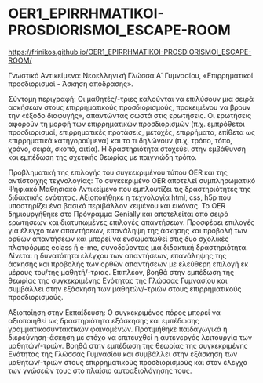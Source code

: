 # OER1_EPIRRHMATIKOI-PROSDIORISMOI_ESCAPE-ROOM

https://frinikos.github.io/OER1_EPIRRHMATIKOI-PROSDIORISMOI_ESCAPE-ROOM/

Γνωστικό Αντικείμενο: Νεοελληνική Γλώσσα Α΄ Γυμνασίου, «Επιρρηματικοί προσδιορισμοί - Άσκηση απόδρασης».

Σύντομη περιγραφή: Οι μαθητές/-τριες καλούνται να επιλύσουν μια σειρά ασκήσεων στους επιρρηματικούς προσδιορισμούς, προκειμένου να βρουν την «έξοδο διαφυγής», απαντώντας σωστά στις ερωτήσεις. Οι ερωτήσεις αφορούν τη μορφή των επιρρηματικών προσδιορισμών (π.χ. εμπρόθετοι προσδιορισμοί, επιρρηματικές προτάσεις, μετοχές, επιρρήματα, επίθετα ως επιρρηματικά κατηγορούμενα) και το τι δηλώνουν (π.χ. τρόπο, τόπο, χρόνο, σειρά, σκοπό, αιτία). Η δραστηριότητα στοχεύει στην εμβάθυνση και εμπέδωση της σχετικής θεωρίας με παιγνιώδη τρόπο.

Προβληματική της επιλογής του συγκεκριμένου τύπου OER και της αντίστοιχης τεχνολογίας:  Το συγκεκριμένο OER αποτελεί συμπληρωματικό Ψηφιακό Μαθησιακό Αντικείμενο που εμπλουτίζει τις δραστηριότητες της διδακτικής ενότητας. Αξιοποιήθηκε η τεχνολογία html, css, h5p που υποστηρίζει ένα βασικό περιβάλλον κειμένου και εικόνας. Το OER δημιουργήθηκε στο Πρόγραμμα Genially και αποτελείται από σειρά ερωτήσεων και διατυπωμένες επιλογές απαντήσεων. Προσφέρει επιλογές για έλεγχο των απαντήσεων, επανάληψη της άσκησης και προβολή των ορθών απαντήσεων και μπορεί να ενσωματωθεί στις δυο σχολικές πλατφόρμες eclass ή e-me, συνοδεύοντας μια διδακτική δραστηριότητα. Δίνεται η δυνατότητα ελέγχου των απαντήσεων, επανάληψης της άσκησης και προβολής των ορθών απαντήσεων με ελεύθερη επιλογή εκ μέρους του/της μαθητή/-τριας. Επιπλέον, βοηθά στην εμπέδωση της θεωρίας της συγκεκριμένης Ενότητας της Γλώσσας Γυμνασίου και συμβάλλει στην εξάσκηση των μαθητών/-τριών στους επιρρηματικούς προσδιορισμούς.

 Αξιοποίηση στην Εκπαίδευση: Ο συγκεκριμένος πόρος μπορεί να αξιοποιηθεί ως δραστηριότητα εξάσκησης και εμπέδωσης γραμματικοσυντακτικών φαινομένων. Προτιμήθηκε παιδαγωγικά η διερεύνηση-άσκηση με στόχο να επιτευχθεί η αυτενεργός λειτουργία των μαθητών/-τριών. Βοηθά στην εμπέδωση της θεωρίας της συγκεκριμένης Ενότητας της Γλώσσας Γυμνασίου και συμβάλλει στην εξάσκηση των μαθητών/-τριών στους επιρρηματικούς προσδιορισμούς και στον έλεγχο των γνώσεών τους  στο πλαίσιο αυτοαξιολόγησης τους.


 
